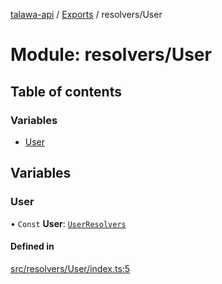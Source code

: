 [talawa-api](../README.md) / [Exports](../modules.md) / resolvers/User

# Module: resolvers/User

## Table of contents

### Variables

- [User](resolvers_User.md#user)

## Variables

### User

• `Const` **User**: [`UserResolvers`](types_generatedGraphQLTypes.md#userresolvers)

#### Defined in

[src/resolvers/User/index.ts:5](https://github.com/PalisadoesFoundation/talawa-api/blob/0deccac/src/resolvers/User/index.ts#L5)
